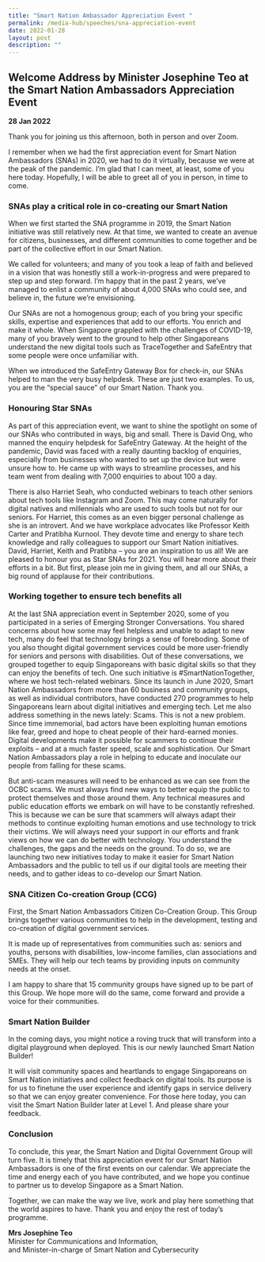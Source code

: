 ```yaml
---
title: "Smart Nation Ambassador Appreciation Event "
permalink: /media-hub/speeches/sna-appreciation-event
date: 2022-01-28
layout: post
description: ""
---
```

## Welcome Address by Minister Josephine Teo at the Smart Nation Ambassadors Appreciation Event

**28 Jan 2022**

Thank you for joining us this afternoon, both in person and over Zoom.

I remember when we had the first appreciation event for Smart Nation Ambassadors (SNAs) in 2020, we had to do it virtually, because we were at the peak of the pandemic. I’m glad that I can meet, at least, some of you here today. Hopefully, I will be able to greet all of you in person, in time to come.

### SNAs play a critical role in co-creating our Smart Nation

When we first started the SNA programme in 2019, the Smart Nation initiative was still relatively new. At that time, we wanted to create an avenue for citizens, businesses, and different communities to come together and be part of the collective effort in our Smart Nation.

We called for volunteers; and many of you took a leap of faith and believed in a vision that was honestly still a work-in-progress and were prepared to step up and step forward. I’m happy that in the past 2 years, we’ve managed to enlist a community of about 4,000 SNAs who could see, and believe in, the future we’re envisioning.

Our SNAs are not a homogenous group; each of you bring your specific skills, expertise and experiences that add to our efforts. You enrich and make it whole. When Singapore grappled with the challenges of COVID-19, many of you bravely went to the ground to help other Singaporeans understand the new digital tools such as TraceTogether and SafeEntry that some people were once unfamiliar with. 
 
When we introduced the SafeEntry Gateway Box for check-in, our SNAs helped to man the very busy helpdesk. These are just two examples. To us, you are the “special sauce” of our Smart Nation. Thank you.

### Honouring Star SNAs

As part of this appreciation event, we want to shine the spotlight on some of our SNAs who contributed in ways, big and small.
There is David Ong, who manned the enquiry helpdesk for SafeEntry Gateway. At the height of the pandemic, David was faced with a really daunting backlog of enquiries, especially from businesses who wanted to set up the device but were unsure how to. He came up with ways to streamline processes, and his team went from dealing with 7,000 enquiries to about 100 a day. 

There is also Harriet Seah, who conducted webinars to teach other seniors about tech tools like Instagram and Zoom. This may come naturally for digital natives and millennials who are used to such tools but not for our seniors.  For Harriet, this comes as an even bigger personal challenge as she is an introvert. 
And we have workplace advocates like Professor Keith Carter and Pratibha Kurnool. They devote time and energy to share tech knowledge and rally colleagues to support our Smart Nation initiatives.
David, Harriet, Keith and Pratibha – you are an inspiration to us all!  We are pleased to honour you as Star SNAs for 2021. You will hear more about their efforts in a bit. But first, please join me in giving them, and all our SNAs, a big round of applause for their contributions.

### Working together to ensure tech benefits all

At the last SNA appreciation event in September 2020, some of you participated in a series of Emerging Stronger Conversations. You shared concerns about how some may feel helpless and unable to adapt to new tech, many do feel that technology brings a sense of foreboding.  Some of you also thought digital government services could be more user-friendly for seniors and persons with disabilities. 
Out of these conversations, we grouped together to equip Singaporeans with basic digital skills so that they can enjoy the benefits of tech. One such initiative is #SmartNationTogether, where we host tech-related webinars. Since its launch in June 2020, Smart Nation Ambassadors from more than 60 business and community groups, as well as individual contributors, have conducted 270 programmes to help Singaporeans learn about digital initiatives and emerging tech.
Let me also address something in the news lately: Scams. This is not a new problem. Since time immemorial, bad actors have been exploiting human emotions like fear, greed and hope to cheat people of their hard-earned monies.
Digital developments make it possible for scammers to continue their exploits – and at a much faster speed, scale and sophistication. Our Smart Nation Ambassadors play a role in helping to educate and inoculate our people from falling for these scams. 

But anti-scam measures will need to be enhanced as we can see from the OCBC scams. We must always find new ways to better equip the public to protect themselves and those around them. Any technical measures and public education efforts we embark on will have to be constantly refreshed. This is because we can be sure that scammers will always adapt their methods to continue exploiting human emotions and use technology to trick their victims. 
We will always need your support in our efforts and frank views on how we can do better with technology. You understand the challenges, the gaps and the needs on the ground.
To do so, we are launching two new initiatives today to make it easier for Smart Nation Ambassadors and the public to tell us if our digital tools are meeting their needs, and to gather ideas to co-develop our Smart Nation.

### SNA Citizen Co-creation Group (CCG)

First, the Smart Nation Ambassadors Citizen Co-Creation Group. This Group brings together various communities to help in the development, testing and co-creation of digital government services.

It is made up of representatives from communities such as: seniors and youths, persons with disabilities, low-income families, clan associations and SMEs. They will help our tech teams by providing inputs on community needs at the onset. 

I am happy to share that 15 community groups have signed up to be part of this Group. We hope more will do the same, come forward and provide a voice for their communities.

### Smart Nation Builder

In the coming days, you might notice a roving truck that will transform into a digital playground when deployed. This is our newly launched Smart Nation Builder! 

It will visit community spaces and heartlands to engage Singaporeans on Smart Nation initiatives and collect feedback on digital tools. Its purpose is for us to finetune the user experience and identify gaps in service delivery so that we can enjoy greater convenience. For those here today, you can visit the Smart Nation Builder later at Level 1. And please share your feedback.

### Conclusion

To conclude, this year, the Smart Nation and Digital Government Group will turn five. It is timely that this appreciation event for our Smart Nation Ambassadors is one of the first events on our calendar. We appreciate the time and energy each of you have contributed, and we hope you continue to partner us to develop Singapore as a Smart Nation. 

Together, we can make the way we live, work and play here something that the world aspires to have. Thank you and enjoy the rest of today’s programme.

**Mrs Josephine Teo**<br>
Minister for Communications and Information,<br>
and Minister-in-charge of Smart Nation and Cybersecurity